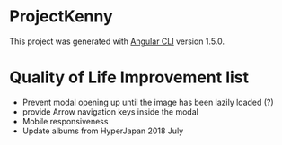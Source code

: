 # ProjectKenny

This project was generated with [Angular CLI](https://github.com/angular/angular-cli) version 1.5.0.

# Quality of Life Improvement list
- Prevent modal opening up until the image has been lazily loaded (?)
- provide Arrow navigation keys inside the modal
- Mobile responsiveness
- Update albums from HyperJapan 2018 July

